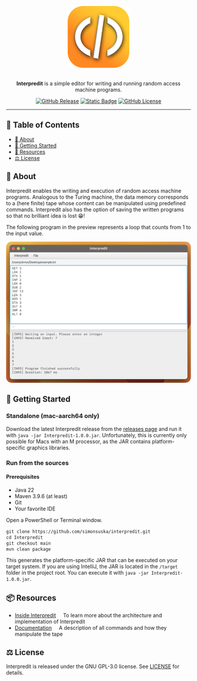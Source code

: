 <div align="center">
  <img src="Interpredit.svg" alt="Interpredit" width="168"><br><br>

  **Interpredit** is a simple editor for writing and running random access machine programs.

  [![GitHub Release](https://img.shields.io/github/v/release/simonsuska/Interpredit?style=flat&labelColor=B55400&color=BF8F00)](https://github.com/simonsuska/interpredit/releases)
  [![Static Badge](https://img.shields.io/badge/java-22-important?style=flat&labelColor=B55400&color=BF8F00)](https://www.oracle.com/java/)
  [![GitHub License](https://img.shields.io/github/license/simonsuska/Interpredit?style=flat&labelColor=B55400&color=BF8F00)](https://github.com/simonsuska/interpredit/blob/main/LICENSE)
</div>

---

## 🔎 Table of Contents

- [🎯 About](#about)
- [🚀 Getting Started](#getting_started)
- [🚀 Resources](#resources)
- [⚖️ License](#license)

<div id="about"></div>

## 🎯 About

Interpredit enables the writing and execution of random access machine programs. Analogous to the Turing machine,
the data memory corresponds to a (here finite) tape whose content can be manipulated using predefined commands.
Interpredit also has the option of saving the written programs so that no brilliant idea is lost 😁!

The following program in the preview represents a loop that counts from 1 to the input value.

<img src="img/interpredit_preview.png" alt="Interpredit" style="border-radius: 15px;">

<div id="getting_started"></div>

## 🚀 Getting Started

### Standalone (mac-aarch64 only)

Download the latest Interpredit release from the [releases page](https://github.com/simonsuska/interpredit/releases) and
run it with `java -jar Interpredit-1.0.0.jar`. Unfortunately, this is currently only possible for Macs with an M 
processor, as the JAR contains platform-specific graphics libraries.

### Run from the sources

#### Prerequisites
- Java 22
- Maven 3.9.6 (at least)
- Git
- Your favorite IDE

Open a PowerShell or Terminal window.

```
git clone https://github.com/simonsuska/interpredit.git
cd Interpredit
git checkout main
mvn clean package
```

This generates the platform-specific JAR that can be executed on your target system. If you are using IntelliJ, the JAR 
is located in the `/target` folder in the project root. You can execute it with `java -jar Interpredit-1.0.0.jar`.

<div id="resources"></div>

## 📦 Resources

- [Inside Interpredit](docs/INSIDE_INTERPREDIT.md)&nbsp;&nbsp;&nbsp;&nbsp;&nbsp;To learn more about the architecture 
                                                                                and implementation of Interpredit
- [Documentation](docs/DOCUMENTATION.md)&nbsp;&nbsp;&nbsp;&nbsp;&nbsp;A description of all commands and how they 
                                                                      manipulate the tape

<div id="license"></div>

## ⚖️ License

Interpredit is released under the GNU GPL-3.0 license. See [LICENSE](LICENSE) for details.
